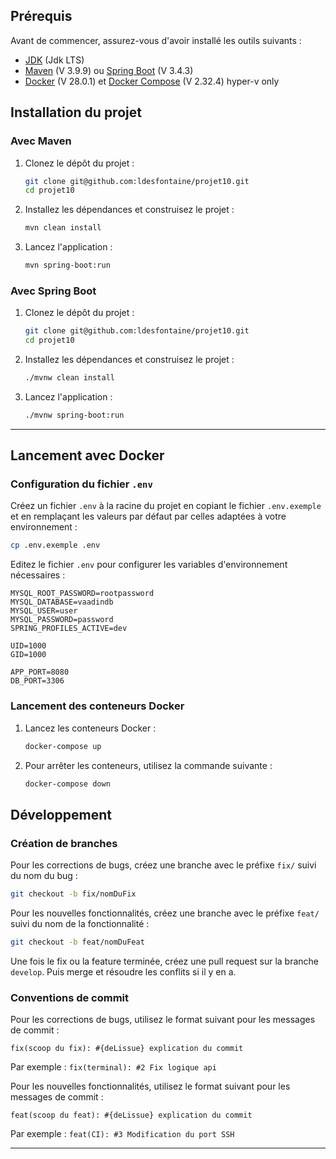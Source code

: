 ## Prérequis

Avant de commencer, assurez-vous d'avoir installé les outils suivants :

- [JDK](https://adoptopenjdk.net/) (Jdk LTS)
- [Maven](https://maven.apache.org/) (V 3.9.9) ou [Spring Boot](https://spring.io/projects/spring-boot) (V 3.4.3)
- [Docker](https://www.docker.com/)  (V 28.0.1) et [Docker Compose](https://docs.docker.com/compose/) (V 2.32.4) hyper-v only


## Installation du projet

### Avec Maven

1. Clonez le dépôt du projet :

   ```sh
   git clone git@github.com:ldesfontaine/projet10.git
   cd projet10
   ```

2. Installez les dépendances et construisez le projet :

   ```sh
   mvn clean install
   ```

3. Lancez l'application :

   ```sh
   mvn spring-boot:run
   ```

### Avec Spring Boot

1. Clonez le dépôt du projet :

   ```sh
   git clone git@github.com:ldesfontaine/projet10.git
   cd projet10
   ```

2. Installez les dépendances et construisez le projet :

   ```sh
   ./mvnw clean install
   ```

3. Lancez l'application :

   ```sh
   ./mvnw spring-boot:run
   ```

---
## Lancement avec Docker

### Configuration du fichier `.env`

Créez un fichier `.env` à la racine du projet en copiant le fichier `.env.exemple` et en remplaçant les valeurs par défaut par celles adaptées à votre environnement :

```sh
cp .env.exemple .env
```

Editez le fichier `.env` pour configurer les variables d'environnement nécessaires :

```env
MYSQL_ROOT_PASSWORD=rootpassword
MYSQL_DATABASE=vaadindb
MYSQL_USER=user
MYSQL_PASSWORD=password
SPRING_PROFILES_ACTIVE=dev

UID=1000
GID=1000

APP_PORT=8080
DB_PORT=3306
```

### Lancement des conteneurs Docker

1. Lancez les conteneurs Docker :

   ```sh
   docker-compose up
   ```

2. Pour arrêter les conteneurs, utilisez la commande suivante :

   ```sh
   docker-compose down
   ```

## Développement

### Création de branches

Pour les corrections de bugs, créez une branche avec le préfixe `fix/` suivi du nom du bug :

```sh
git checkout -b fix/nomDuFix
```

Pour les nouvelles fonctionnalités, créez une branche avec le préfixe `feat/` suivi du nom de la fonctionnalité :

```sh
git checkout -b feat/nomDuFeat
```

Une fois le fix ou la feature terminée, créez une pull request sur la branche `develop`.
Puis merge et résoudre les conflits si il y en a.
### Conventions de commit

Pour les corrections de bugs, utilisez le format suivant pour les messages de commit :

```
fix(scoop du fix): #{deLissue} explication du commit
```
Par exemple : `fix(terminal): #2 Fix logique api`


Pour les nouvelles fonctionnalités, utilisez le format suivant pour les messages de commit :

```
feat(scoop du feat): #{deLissue} explication du commit
```

Par exemple : `feat(CI): #3 Modification du port SSH`

---
